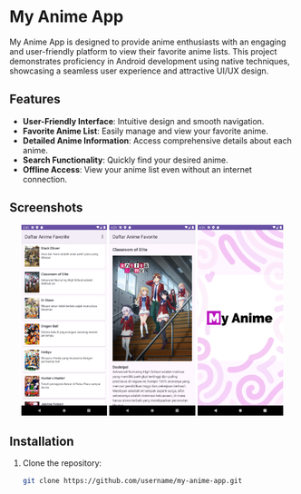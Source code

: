 # My Anime App

My Anime App is designed to provide anime enthusiasts with an engaging and user-friendly platform to view their favorite anime lists. This project demonstrates proficiency in Android development using native techniques, showcasing a seamless user experience and attractive UI/UX design.

## Features

- **User-Friendly Interface**: Intuitive design and smooth navigation.
- **Favorite Anime List**: Easily manage and view your favorite anime.
- **Detailed Anime Information**: Access comprehensive details about each anime.
- **Search Functionality**: Quickly find your desired anime.
- **Offline Access**: View your anime list even without an internet connection.

## Screenshots

<p align="center">
  <img src="https://github.com/dexalius/My-Anime/blob/main/app/src/main/res/drawable/screenshot_my_anime_1.png" alt="Screenshot 1" width="30%" >
  <img src="https://github.com/dexalius/My-Anime/blob/main/app/src/main/res/drawable/screenshot_my_anime_2.png" alt="Screenshot 2" width="30%">
  <img src="https://github.com/dexalius/My-Anime/blob/main/app/src/main/res/drawable/screenshot_my_anime_3.png" alt="Screenshot 3" width="30%">
</p>

## Installation

1. Clone the repository:

   ```bash
   git clone https://github.com/username/my-anime-app.git
